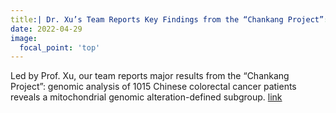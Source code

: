 ```yaml
---
title:| Dr. Xu’s Team Reports Key Findings from the “Chankang Project”: Mitochondrial Genomic Alterations Define a Subgroup in 1015 Chinese Colorectal Cancer Patients
date: 2022-04-29
image:
  focal_point: 'top'
---
```


Led by Prof. Xu, our team reports major results from the “Chankang Project”: genomic analysis of 1015 Chinese colorectal cancer patients reveals a mitochondrial genomic alteration-defined subgroup. [link](https://www.nature.com/articles/s41467-022-30062-8)

<!--more-->
